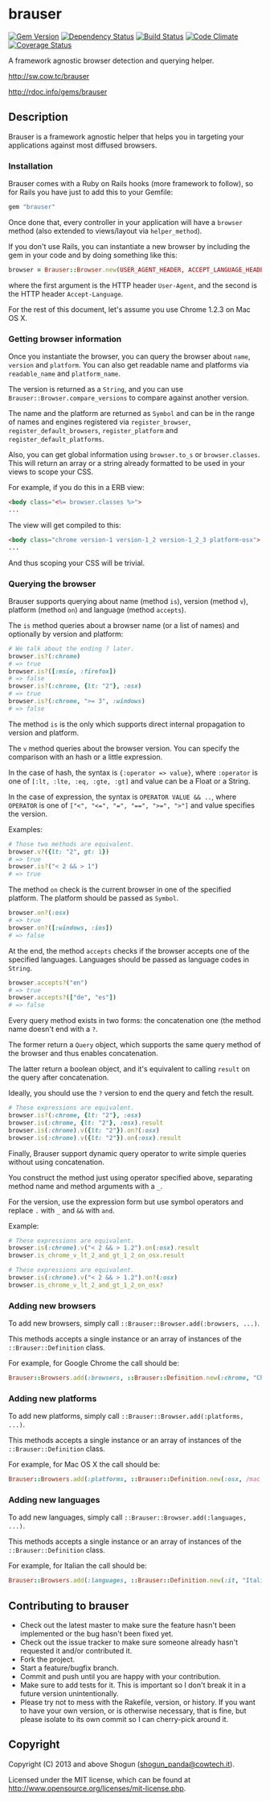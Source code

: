 # brauser

[![Gem Version](https://badge.fury.io/rb/brauser.png)](http://badge.fury.io/rb/brauser)
[![Dependency Status](https://gemnasium.com/ShogunPanda/brauser.png?travis)](https://gemnasium.com/ShogunPanda/brauser)
[![Build Status](https://secure.travis-ci.org/ShogunPanda/brauser.png?branch=master)](http://travis-ci.org/ShogunPanda/brauser)
[![Code Climate](https://codeclimate.com/github/ShogunPanda/brauser.png)](https://codeclimate.com/github/ShogunPanda/brauser)
[![Coverage Status](https://coveralls.io/repos/ShogunPanda/brauser/badge.png)](https://coveralls.io/r/ShogunPanda/brauser)

A framework agnostic browser detection and querying helper.

http://sw.cow.tc/brauser

http://rdoc.info/gems/brauser

## Description

Brauser is a framework agnostic helper that helps you in targeting your applications against most diffused browsers.

### Installation

Brauser comes with a Ruby on Rails hooks (more framework to follow), so for Rails you have just to add this to your Gemfile:

```ruby
gem "brauser"
```

Once done that, every controller in your application will have a `browser` method (also extended to views/layout via `helper_method`).

If you don't use Rails, you can instantiate a new browser by including the gem in your code and by doing something like this:

```ruby
browser = Brauser::Browser.new(USER_AGENT_HEADER, ACCEPT_LANGUAGE_HEADER)
```

where the first argument is the HTTP header `User-Agent`, and the second is the HTTP header `Accept-Language`.

For the rest of this document, let's assume you use Chrome 1.2.3 on Mac OS X.

### Getting browser information

Once you instantiate the browser, you can query the browser about `name`, `version` and `platform`. You can also get readable name and platforms via `readable_name` and `platform_name`.

The version is returned as a `String`, and you can use `Brauser::Browser.compare_versions` to compare against another version.

The name and the platform are returned as `Symbol` and can be in the range of names and engines registered via `register_browser`, `register_default_browsers`, `register_platform` and `register_default_platforms`.

Also, you can get global information using `browser.to_s` or `browser.classes`. This will return an array or a string already formatted to be used in your views to scope your CSS.

For example, if you do this in a ERB view:

```html
<body class="<%= browser.classes %>">
...
```

The view will get compiled to this:

```html
<body class="chrome version-1 version-1_2 version-1_2_3 platform-osx">
...
```

And thus scoping your CSS will be trivial.

### Querying the browser

Brauser supports querying about name (method `is`), version (method `v`), platform (method `on`) and language (method `accepts`).

The `is` method queries about a browser name (or a list of names) and optionally by version and platform:

```ruby
# We talk about the ending ? later.
browser.is?(:chrome)
# => true
browser.is?([:msie, :firefox])
# => false
browser.is?(:chrome, {lt: "2"}, :osx)
# => true
browser.is?(:chrome, ">= 3", :windows)
# => false
```

The method `is` is the only which supports direct internal propagation to version and platform.

The `v` method queries about the browser version. You can specify the comparison with an hash or a little expression.

In the case of hash, the syntax is `{:operator => value}`, where `:operator` is one of `[:lt, :lte, :eq, :gte, :gt]` and value can be a Float or a String.

In the case of expression, the syntax is `OPERATOR VALUE && ..`, where `OPERATOR` is one of `["<", "<=", "=", "==", ">=", ">"]` and value specifies the version.

Examples:

```ruby
# Those two methods are equivalent.
browser.v?({lt: "2", gt: 1})
# => true
browser.is?("< 2 && > 1")
# => true
```

The method `on` check is the current browser in one of the specified platform. The platform should be passed as `Symbol`.

```ruby
browser.on?(:osx)
# => true
browser.on?([:windows, :ios])
# => false
```

At the end, the method `accepts` checks if the browser accepts one of the specified languages. Languages should be passed as language codes in `String`.

```ruby
browser.accepts?("en")
# => true
browser.accepts?(["de", "es"])
# => false
```

Every query method exists in two forms: the concatenation one (the method name doesn't end with a `?`.

The former return a `Query` object, which supports the same query method of the browser and thus enables concatenation.

The latter return a boolean object, and it's equivalent to calling `result` on the query after concatenation.

Ideally, you should use the `?` version to end the query and fetch the result.

```ruby
# These expressions are equivalent.
browser.is?(:chrome, {lt: "2"}, :osx)
browser.is(:chrome, {lt: "2"}, :osx).result
browser.is(:chrome).v({lt: "2"}).on?(:osx)
browser.is(:chrome).v({lt: "2"}).on(:osx).result
```

Finally, Brauser support dynamic query operator to write simple queries without using concatenation.

You construct the method just using operator specified above, separating method name and method arguments with a `_`.

For the version, use the expression form but use symbol operators and replace `.` with `_` and `&&` with `and`.

Example:

```ruby
# These expressions are equivalent.
browser.is(:chrome).v("< 2 && > 1.2").on(:osx).result
browser.is_chrome_v_lt_2_and_gt_1_2_on_osx.result

# These expressions are equivalent.
browser.is(:chrome).v("< 2 && > 1.2").on?(:osx)
browser.is_chrome_v_lt_2_and_gt_1_2_on_osx?
```

### Adding new browsers

To add new browsers, simply call `::Brauser::Browser.add(:browsers, ...)`.

This methods accepts a single instance or an array of instances of the `::Brauser::Definition` class.

For example, for Google Chrome the call should be:

```ruby
Brauser::Browsers.add(:browsers, ::Brauser::Definition.new(:chrome, "Chrome", /((chrome)|(chromium))/i, /(.+Chrom[a-z]+\/)([a-z0-9.]+)/i))
```

### Adding new platforms

To add new platforms, simply call `::Brauser::Browser.add(:platforms, ...)`.

This methods accepts a single instance or an array of instances of the `::Brauser::Definition` class.

For example, for Mac OS X the call should be:

```ruby
Brauser::Browsers.add(:platforms, ::Brauser::Definition.new(:osx, /mac|macintosh|mac os x/i, "Apple MacOS X"))
```

### Adding new languages

To add new languages, simply call `::Brauser::Browser.add(:languages, ...)`.

This methods accepts a single instance or an array of instances of the `::Brauser::Definition` class.

For example, for Italian the call should be:

```ruby
Brauser::Browsers.add(:languages, ::Brauser::Definition.new(:it, "Italian"))
```

## Contributing to brauser
 
* Check out the latest master to make sure the feature hasn't been implemented or the bug hasn't been fixed yet.
* Check out the issue tracker to make sure someone already hasn't requested it and/or contributed it.
* Fork the project.
* Start a feature/bugfix branch.
* Commit and push until you are happy with your contribution.
* Make sure to add tests for it. This is important so I don't break it in a future version unintentionally.
* Please try not to mess with the Rakefile, version, or history. If you want to have your own version, or is otherwise necessary, that is fine, but please isolate to its own commit so I can cherry-pick around it.

## Copyright

Copyright (C) 2013 and above Shogun (shogun_panda@cowtech.it).

Licensed under the MIT license, which can be found at http://www.opensource.org/licenses/mit-license.php.
